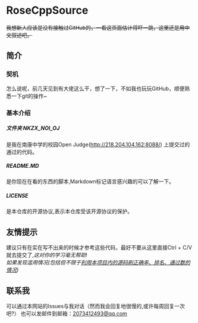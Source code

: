 # RoseCppSource
~~我想新人应该是没有接触过GitHub的，一看这页面估计得吓一跳，这里还是用中文叙述吧。~~  
## 简介  
### 契机  
  怎么说呢，前几天见到有大佬这么干，想了一下，不如我也玩玩GitHub，顺便熟悉一下git的操作~  
### 基本介绍  
##### 文件夹 NKZX_NOI_OJ
  是我在南康中学的校园Open Judge(http://218.204.104.162:8088/) 上提交过的通过的代码。 
##### README.MD
  是你现在在看的东西的脚本,Markdown标记语言感兴趣的可以了解一下。  
##### LICENSE
  是本仓库的开源协议,表示本仓库受该开源协议的保护。
## 友情提示
  建议只有在实在写不出来的时候才参考这些代码，最好不要从这里直接Ctrl + C/V就去提交了,*这对你的学习毫无帮助*!  
  *如果发现滥用情况(包括但不限于<u>利用本项目内的源码刷正确率、排名、通过数的情况</u>)*  
## 联系我
  可以通过本网站的Issues与我对话（然而我会回复地很慢的,或许每周回复一次吧?）
  也可以发邮件到邮箱：2073412493@qq.com
